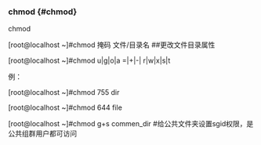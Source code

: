 ### chmod {#chmod}

chmod

[root@localhost ~]#chmod     掩码   文件/目录名    ##更改文件目录属性

[root@localhost ~]#chmod   u|g|o|a  =|+|-|     r|w|x|s|t

例：

[root@localhost ~]#chmod   755   dir

[root@localhost ~]#chmod   644   file

[root@localhost ~]#chmod   g+s   commen_dir  #给公共文件夹设置sgid权限，是公共组群用户都可访问